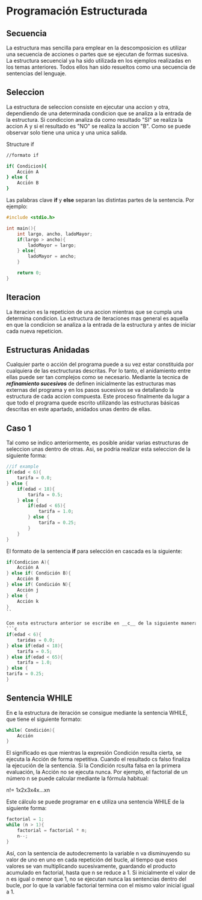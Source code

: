 # Programación Estructurada
## Secuencia
La estructura mas sencilla para emplear en la descomposicion es utilizar una secuencia de acciones
o partes que se ejecutan de formas sucesiva.
La estructura secuencial ya ha sido utilizada en los ejemplos realizadas en los temas anteriores.
Todos ellos han sido resueltos como una secuencia de sentencias del lenguaje.

## Seleccion
La estructura de seleccion consiste en ejecutar una accion y otra, dependiendo de una determinada condicion
que se analiza a la entrada de la estructura. Si condiccion analiza da como resultado "SI"  se realiza la
accion A y si el resultado es "NO" se realiza la accion "B". Como se puede observar solo tiene una unica y
una unica salida.

Structure if
```sh
//formato if

if( Condicion){
    Acción A
} else {
    Acción B
}
```

Las palabras clave __if__ y __else__ separan las distintas partes de la sentencia. Por ejemplo:
```c
#include <stdio.h>

int main(){
    int largo, ancho, ladoMayor;
    if(largo > ancho){
        ladoMayor = largo;
    } else{
        ladoMayor = ancho;
    }

    return 0;
}

```

## Iteracion
La iteracion es la repeticion de una accion mientras que se cumpla una determina condicion.
La estructura de iteraciones mas general es aquella en que la condicion se analiza a la entrada de la estructura
y antes de iniciar cada nueva repeticion.

## Estructuras Anidadas
Cualquier parte o acción del programa puede a su vez estar constituida por cualquiera de las esctructuras descritas.
Por lo tanto, el anidamiento entre ellas puede ser tan complejos como se necesario.
Mediante la tecnica de ___refinamiento sucesivos___ de definen inicialmente las estructuras mas externas del programa y en los
pasos sucesivos se va detallando la estructura de cada accion compuesta. Este proceso finalmente da lugar a que todo el programa
quede escrito utilizando las estructuras básicas descritas en este apartado, anidados unas dentro de ellas.


## Caso 1
Tal como se indico anteriormente, es posible anidar varias estructuras de seleccion unas dentro de otras.
Asi, se podria realizar esta seleccion de la siguiente forma:
```c
//if example
if(edad < 6){
    tarifa = 0.0;
} else {
    if(edad < 18){
        tarifa = 0.5;
    } else {
        if(edad < 65){
            tarifa = 1.0;
        } else {
            tarifa = 0.25;
        }
    }
}
```

El formato de la sentencia __if__ para selección en cascada es la siguiente:
```c
if(Condicion A){
    Acción A
} else if( Condición B){
    Acción B
} else if( Condición N){
    Acción j
} else {
    Acción k
}
``

Con esta estructura anterior se escribe en __c__ de la siguiente manera:
```c
if(edad < 6){
    taridas = 0.0;
} else if(edad < 18){
    tarifa = 0.5;
} else if(edad < 65){
    tarifa = 1.0;
} else {
tarifa = 0.25;
}
```

## Sentencia WHILE
En __c__ la estructura de iteración se consigue mediante la sentencia WHILE, que tiene el siguiente formato:
```c
while( Condición){
    Acción
}
```


El significado es que mientras la expresión Condición resulta cierta, se ejecuta la Acción de forma repetitiva.
Cuando el resultado cs falso finaliza la ejecución de la sentencia. Si la Condición rcsulta falsa en la primera
evaluación, la Acción no se ejecuta nunca.
Por ejemplo, el factorial de un número n se puede calcular mediante la fórmula habitual:

n!= 1x2x3x4x...xn

Este cálculo se puede programar en __c__ utiliza una sentencia WHILE de la siguiente forma:
```c
factorial = 1;
while (n > 1){
    factorial = factorial * n;
    n--;
}
```

Así, con la sentencia de autodecremento la variable n va disminuyendo su valor de uno en uno en cada repetición del bucle,
al tiempo que esos valores se van multiplicando sucesivamente, guardando el producto acumulado en factorial,
hasta que n se reduce a 1. Si inicialmente el valor de n es igual o menor que 1, no se ejecutan nunca las sentencias
dentro del bucle, por lo que la variable factorial termina con el mismo valor inicial igual a 1.
